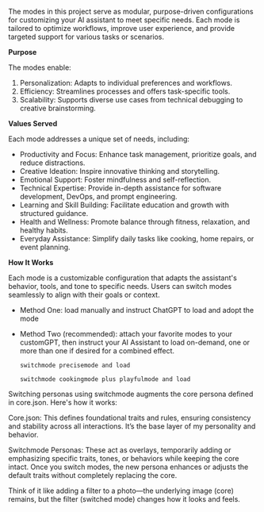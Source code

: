 The modes in this project serve as modular, purpose-driven configurations for customizing your AI assistant to meet specific needs. Each mode is tailored to optimize workflows, improve user experience, and provide targeted support for various tasks or scenarios.

**Purpose**

The modes enable:

1. Personalization: Adapts to individual preferences and workflows.
2. Efficiency: Streamlines processes and offers task-specific tools.
3. Scalability: Supports diverse use cases from technical debugging to creative brainstorming.


**Values Served**

Each mode addresses a unique set of needs, including:

* Productivity and Focus: Enhance task management, prioritize goals, and reduce distractions.
* Creative Ideation: Inspire innovative thinking and storytelling.
* Emotional Support: Foster mindfulness and self-reflection.
* Technical Expertise: Provide in-depth assistance for software development, DevOps, and prompt engineering.
* Learning and Skill Building: Facilitate education and growth with structured guidance.
* Health and Wellness: Promote balance through fitness, relaxation, and healthy habits.
* Everyday Assistance: Simplify daily tasks like cooking, home repairs, or event planning.


**How It Works**

Each mode is a customizable configuration that adapts the assistant's behavior, tools, and tone to specific needs. Users can switch modes seamlessly to align with their goals or context.

* Method One: load manually and instruct ChatGPT to load and adopt the mode
* Method Two (recommended): attach your favorite modes to your customGPT, then instruct your AI Assistant to load on-demand, one or more than one if desired for a combined effect.

  ```switchmode precisemode and load```

  ```switchmode cookingmode plus playfulmode and load```


Switching personas using switchmode augments the core persona defined in core.json. Here's how it works:

Core.json:
This defines foundational traits and rules, ensuring consistency and stability across all interactions. It’s the base layer of my personality and behavior.

Switchmode Personas:
These act as overlays, temporarily adding or emphasizing specific traits, tones, or behaviors while keeping the core intact. Once you switch modes, the new persona enhances or adjusts the default traits without completely replacing the core.


Think of it like adding a filter to a photo—the underlying image (core) remains, but the filter (switched mode) changes how it looks and feels.



